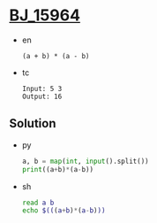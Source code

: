 # [BJ_15964](https://acmicpc.net/problem/15964)

* en

  ```en
  (a + b) * (a - b)
  ```

* tc

  ```tc
  Input: 5 3
  Output: 16
  ```

## Solution

* py

  ```py
  a, b = map(int, input().split())
  print((a+b)*(a-b))
  ```

* sh

  ```sh
  read a b
  echo $(((a+b)*(a-b)))
  ```
